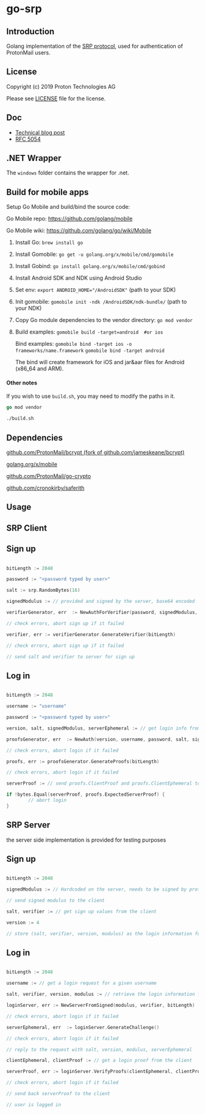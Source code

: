 # go-srp

## Introduction

Golang implementation of the [SRP protocol](https://datatracker.ietf.org/doc/html/rfc5054), used for authentication of ProtonMail users.

## License

Copyright (c) 2019 Proton Technologies AG

Please see [LICENSE](LICENSE.txt) file for the license.

## Doc 

- [Technical blog post](https://protonmail.com/blog/encrypted_email_authentication/)
- [RFC 5054](https://datatracker.ietf.org/doc/html/rfc5054)

## .NET Wrapper

The `windows` folder contains the wrapper for .net.

## Build for mobile apps

Setup Go Mobile and build/bind the source code:

Go Mobile repo: https://github.com/golang/mobile

Go Mobile wiki: https://github.com/golang/go/wiki/Mobile

1. Install Go: `brew install go`
2. Install Gomobile: `go get -u golang.org/x/mobile/cmd/gomobile`
3. Install Gobind: `go install golang.org/x/mobile/cmd/gobind`
4. Install Android SDK and NDK using Android Studio
5. Set env: `export ANDROID_HOME="/AndroidSDK"` (path to your SDK)
6. Init gomobile: `gomobile init -ndk /AndroidSDK/ndk-bundle/` (path to your NDK)
7. Copy Go module dependencies to the vendor directory: `go mod vendor`
8. Build examples:
   `gomobile build -target=android  #or ios`

   Bind examples:
   `gomobile bind -target ios -o frameworks/name.framework`
   `gomobile bind -target android`

   The bind will create framework for iOS and jar&aar files for Android (x86_64 and ARM).

#### Other notes

If you wish to use `build.sh`, you may need to modify the paths in it.

```go
go mod vendor
```

```bash
./build.sh
```

## Dependencies

[github.com/ProtonMail/bcrypt (fork of github.com/jameskeane/bcrypt)](https://github.com/ProtonMail/bcrypt)

[golang.org/x/mobile](https://golang.org/x/mobile)

[github.com/ProtonMail/go-crypto](https://github.com/ProtonMail/go-crypto)

[github.com/cronokirby/saferith](https://github.com/cronokirby/saferith)

## Usage

## SRP Client

## Sign up
```go 

bitLength := 2048

password := "<password typed by user>"

salt := srp.RandomBytes(16)

signedModulus := // provided and signed by the server, base64 encoded

verifierGenerator, err  := NewAuthForVerifier(password, signedModulus, salt)

// check errors, abort sign up if it failed 

verifier, err := verifierGenerator.GenerateVerifier(bitLength)

// check errors, abort sign up if it failed 

// send salt and verifier to server for sign up
```

## Log in

```go 

bitLength := 2048

username := "username"

password := "<password typed by user>"

version, salt, signedModulus, serverEphemeral := // get login info from server, values are base64 encoded

proofsGenerator, err  := NewAuth(version, username, password, salt, signedModulus, serverEphemeral)

// check errors, abort login if it failed 

proofs, err := proofsGenerator.GenerateProofs(bitLength)

// check errors, abort login if it failed 

serverProof := // send proofs.ClientProof and proofs.ClientEphemeral to server, expect the serverProof in the response

if !bytes.Equal(serverProof, proofs.ExpectedServerProof) {
		// abort login
}
```

## SRP Server

the server side implementation is provided for testing purposes

## Sign up
```go 

bitLength := 2048

signedModulus := // Hardcoded on the server, needs to be signed by proton

// send signed modulus to the client

salt, verifier := // get sign up values from the client

version := 4

// store (salt, verifier, version, modulus) as the login information for the newly created account

```

## Log in

```go 

bitLength := 2048

username := // get a login request for a given username

salt, verifier, version, modulus := // retrieve the login information from the sign up

loginServer, err := NewServerFromSigned(modulus, verifier, bitLength)

// check errors, abort login if it failed

serverEphemeral, err  := loginServer.GenerateChallenge()

// check errors, abort login if it failed

// reply to the request with salt, version, modulus, serverEphemeral

clientEphemeral, clientProof := // get a login proof from the client

serverProof, err := loginServer.VerifyProofs(clientEphemeral, clientProof)

// check errors, abort login if it failed

// send back serverProof to the client

// user is logged in
```